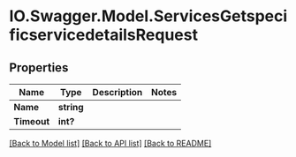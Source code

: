 # IO.Swagger.Model.ServicesGetspecificservicedetailsRequest
## Properties

Name | Type | Description | Notes
------------ | ------------- | ------------- | -------------
**Name** | **string** |  | 
**Timeout** | **int?** |  | 

[[Back to Model list]](../README.md#documentation-for-models) [[Back to API list]](../README.md#documentation-for-api-endpoints) [[Back to README]](../README.md)

